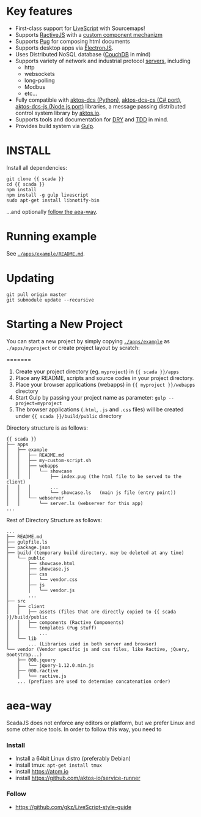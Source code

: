 # Key features

* First-class support for [LiveScript](http://livescript.net) with Sourcemaps!
* Supports [RactiveJS](http://ractivejs.com) with a [custom component mechanizm](./src/client/components)
* Supports [Pug](https://pugjs.org) for composing html documents
* Supports desktop apps via [ElectronJS](http://electron.atom.io/).
* Uses Distributed NoSQL database ([CouchDB](http://couchdb.apache.org/) in mind)
* Supports variety of network and industrial protocol [servers](./src/server), including
    * http
    * websockets
    * long-polling
    * Modbus
    * etc...
* Fully compatible with [aktos-dcs (Python)](https://github.com/aktos-io/aktos-dcs), [aktos-dcs-cs (C# port)](https://github.com/aktos-io/aktos-dcs-cs), [aktos-dcs-js (Node.js port)](https://github.com/aktos-io/aktos-dcs-js) libraries, a message passing distributed control system library by [aktos.io](https://aktos.io).
* Supports tools and documentation for [DRY](https://en.wikipedia.org/wiki/Don't_repeat_yourself) and [TDD](https://en.wikipedia.org/wiki/Test-driven_development) in mind.
* Provides build system via [Gulp](http://gulpjs.com).

# INSTALL

Install all dependencies:

    git clone {{ scada }}
    cd {{ scada }}
    npm install    
    npm install -g gulp livescript 
    sudo apt-get install libnotify-bin
    
...and optionally [follow the aea-way](#aea-way).

# Running example

See [`./apps/example/README.md`](./apps/example/README.md).

# Updating

    git pull origin master
    git submodule update --recursive

# Starting a New Project

You can start a new project by simply copying [`./apps/example`](./apps/example) as `./apps/myproject` or create project layout by scratch:

=======

1. Create your project directory (eg. `myproject`) in `{{ scada }}/apps`
2. Place any README, scripts and source codes in your project directory.
3. Place your browser applications (webapps) in `{{ myproject }}/webapps` directory
4. Start Gulp by passing your project name as parameter: `gulp --project=myproject`
5. The browser applications (`.html`, `.js` and `.css` files) will be created under `{{ scada }}/build/public` directory

Directory structure is as follows:

```
{{ scada }}
├── apps
│   ├── example
│   │   ├── README.md
│   │   ├── my-custom-script.sh
│   │   ├── webapps
│   │   │   └── showcase
│   │   │       ├── index.pug (the html file to be served to the client)
│   │   │       ...
│   │   │       └── showcase.ls   (main js file (entry point))
│   │   └── webserver
│   │       └── server.ls (webserver for this app)
...
```

Rest of Directory Structure as follows: 


```
...
├── README.md
├── gulpfile.ls
├── package.json
├── build (temporary build directory, may be deleted at any time)
│   └── public
│       ├── showcase.html
│       ├── showcase.js
│       ├── css
│       │   └── vendor.css
│       ├── js
│       │   └── vendor.js
│       ...
├── src
│   ├── client
│   │   ├── assets (files that are directly copied to {{ scada }}/build/public
│   │   ├── components (Ractive Components)
│   │   └── templates (Pug stuff)
│   │       ...
│   └── lib
│       ... (Libraries used in both server and browser)
└── vendor (Vendor specific js and css files, like Ractive, jQuery, Bootstrap...)
    ├── 000.jquery
    │   └── jquery-1.12.0.min.js
    ├── 000.ractive
    │   └── ractive.js
    ... (prefixes are used to determine concatenation order)
```

# aea-way

ScadaJS does not enforce any editors or platform, but we prefer Linux and some other nice tools. In order to follow this way, you need to 

### Install 

* Install a 64bit Linux distro (preferably Debian)
* install tmux: `apt-get install tmux`
* install https://atom.io
* install https://github.com/aktos-io/service-runner

### Follow

* https://github.com/gkz/LiveScript-style-guide
